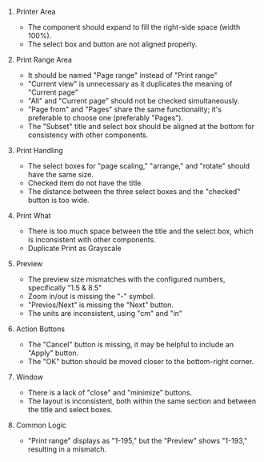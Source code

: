 1. Printer Area
   - The component should expand to fill the right-side space (width 100%).
   - The select box and button are not aligned properly.

2. Print Range Area
   - It should be named "Page range" instead of "Print range"
   - "Current view" is unnecessary as it duplicates the meaning of "Current page"
   - "All" and "Current page" should not be checked simultaneously.
   - "Page from" and "Pages" share the same functionality; it's preferable to choose one (preferably "Pages").
   - The "Subset" title and select box should be aligned at the bottom for consistency with other components.

3. Print Handling
   - The select boxes for "page scaling," "arrange," and "rotate" should have the same size.
   - Checked item do not have the title.
   - The distance between the three select boxes and the "checked" button is too wide.

4. Print What
   - There is too much space between the title and the select box, which is inconsistent with other components.
   - Duplicate Print as Grayscale

5. Preview
   - The preview size mismatches with the configured numbers, specifically "1.5 & 8.5"
   - Zoom in/out is missing the "-" symbol.
   - "Previos/Next" is missing the "Next" button.
   - The units are inconsistent, using "cm" and "in"

6. Action Buttons
   - The "Cancel" button is missing, it may be helpful to include an "Apply" button.
   - The "OK" button should be moved closer to the bottom-right corner.

7. Window
   - There is a lack of "close" and "minimize" buttons.
   - The layout is inconsistent, both within the same section and between the title and select boxes.

8. Common Logic
   - "Print range" displays as "1-195," but the "Preview" shows "1-193," resulting in a mismatch.